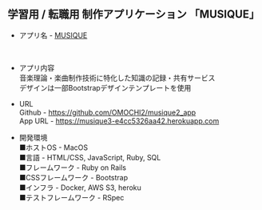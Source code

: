 ## 学習用 / 転職用 制作アプリケーション 「MUSIQUE」

* アプリ名 - [MUSIQUE](https://musique3-e4cc5326aa42.herokuapp.com)
<br>

* アプリ内容<br>
音楽理論・楽曲制作技術に特化した知識の記録・共有サービス<br>
デザインは一部Bootstrapデザインテンプレートを使用<br>

* URL<br>
Github  - https://github.com/OMOCHI2/musique2_app <br>
App URL - https://musique3-e4cc5326aa42.herokuapp.com <br>

* 開発環境<br>
■ホストOS - MacOS<br>
■言語 - HTML/CSS, JavaScript, Ruby, SQL<br>
■フレームワーク - Ruby on Rails<br>
■CSSフレームワーク - Bootstrap<br>
■インフラ - Docker, AWS S3, heroku<br>
■テストフレームワーク - RSpec<br>
